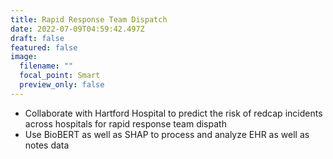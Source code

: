 ```yaml
---
title: Rapid Response Team Dispatch
date: 2022-07-09T04:59:42.497Z
draft: false
featured: false
image:
  filename: ""
  focal_point: Smart
  preview_only: false
---
```



* Collaborate with Hartford Hospital to predict the risk of redcap incidents across hospitals for rapid response team dispath
* Use BioBERT as well as SHAP to process and analyze EHR as well as notes data